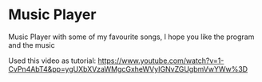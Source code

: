 # Music Player
Music Player with some of my favourite songs, I hope you like the program and the music

Used this video as tutorial: https://www.youtube.com/watch?v=1-CvPn4AbT4&pp=ygUXbXVzaWMgcGxheWVyIGNvZGUgbmVwYWw%3D
